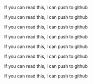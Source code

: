 If you can read this, I can push to github

If you can read this, I can push to github

If you can read this, I can push to github

If you can read this, I can push to github

If you can read this, I can push to github

If you can read this, I can push to github

If you can read this, I can push to github

If you can read this, I can push to github

